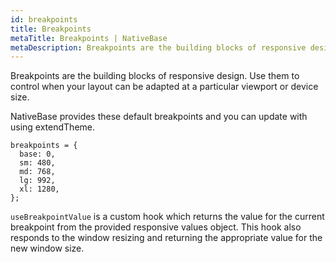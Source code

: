 ```yaml
---
id: breakpoints
title: Breakpoints
metaTitle: Breakpoints | NativeBase
metaDescription: Breakpoints are the building blocks of responsive design. NativeBase provides some default breakpoints which you can check out and update using extendTheme.
---
```


Breakpoints are the building blocks of responsive design. Use them to control when your layout can be adapted at a particular viewport or device size.

NativeBase provides these default breakpoints and you can update with using extendTheme.

```tsx
breakpoints = {
  base: 0,
  sm: 480,
  md: 768,
  lg: 992,
  xl: 1280,
};
```

`useBreakpointValue` is a custom hook which returns the value for the current breakpoint from the provided responsive values object. This hook also responds to the window resizing and returning the appropriate value for the new window size.

```ComponentSnackPlayer path=hooks,useBreakpointValue,usage.tsx

```
